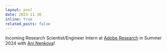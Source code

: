 ```yaml
---
layout: post
date: 2023-11-30
inline: true
related_posts: false
---
```


Incoming Research Scientist/Engineer Intern at <a href='https://research.adobe.com/'>Adobe Research</a> in Summer 2024 with <a href='https://scholar.google.com/citations?user=vXQdb5kAAAAJ&hl=en)https://scholar.google.com/citations?user=vXQdb5kAAAAJ&hl=en'>Ani Nenkova</a>!
